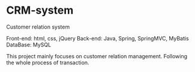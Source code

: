 # CRM-system
Customer relation system

Front-end: html, css, jQuery
Back-end: Java, Spring, SpringMVC, MyBatis
DataBase: MySQL

This project mainly focuses on customer relation management. Following the whole process of transaction. 

